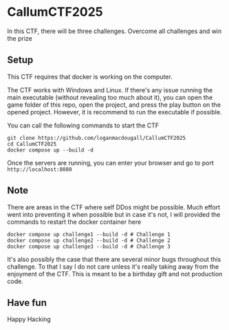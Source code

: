 # CallumCTF2025

In this CTF, there will be three challenges. Overcome all challenges and win the prize

## Setup

This CTF requires that docker is working on the computer.

The CTF works with Windows and Linux. If there's any issue running the main executable (without revealing too much about it), you can open the game folder of this repo, open the project, and press the play button on the opened project. However, it is recommend to run the executable if possible.

You can call the following commands to start the CTF

```
git clone https://github.com/loganmacdougall/CallumCTF2025
cd CallumCTF2025
docker compose up --build -d
```

Once the servers are running, you can enter your browser and go to port `http://localhost:8080`

## Note

There are areas in the CTF where self DDos might be possible. Much effort went into preventing it when possible but in case it's not, I will provided the commands to restart the docker container here

```
docker compose up challenge1 --build -d # Challenge 1
docker compose up challenge2 --build -d # Challenge 2
docker compose up challenge3 --build -d # Challenge 3
```

It's also possibly the case that there are several minor bugs throughout this challenge. To that I say I do not care unless it's really taking away from the enjoyment of the CTF. This is meant to be a birthday gift and not production code.

## Have fun
Happy Hacking